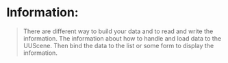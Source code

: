 # Information: #
> There are different way to build your data and to read and write the information. The information about how to handle and load data to the UUScene. Then bind the data to the list or some form to display the information.